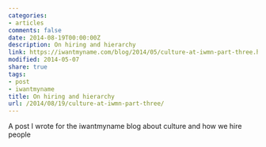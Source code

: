 ```yaml
---
categories:
- articles
comments: false
date: 2014-08-19T00:00:00Z
description: On hiring and hierarchy
link: https://iwantmyname.com/blog/2014/05/culture-at-iwmn-part-three.html
modified: 2014-05-07
share: true
tags:
- post
- iwantmyname
title: On hiring and hierarchy
url: /2014/08/19/culture-at-iwmn-part-three/
---
```


A post I wrote for the iwantmyname blog about culture and how we hire people



